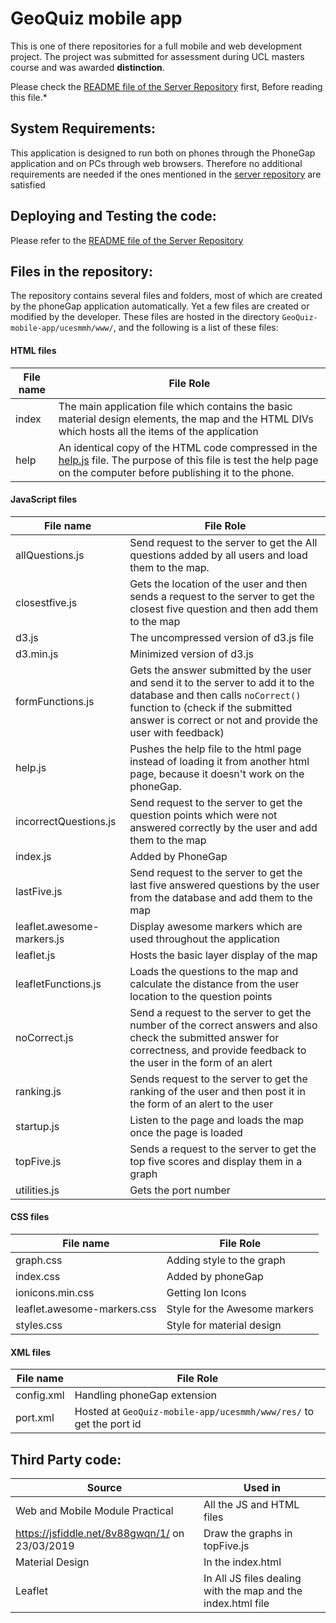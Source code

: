 # GeoQuiz mobile app 
This is one of there repositories for a full mobile and web development project. The project was submitted for assessment during UCL masters course and was awarded **distinction**. 


Please check the [README file of the Server Repository](https://github.com/razekmh/GeoQuiz-server/blob/master/README.md) first, Before reading this file.*

## System Requirements:
This application is designed to run both on phones through the PhoneGap application and on PCs through web browsers. Therefore no additional requirements are needed if the ones mentioned in the [server repository](https://github.com/razekmh/GeoQuiz-server) are satisfied 

## Deploying and Testing the code:
Please refer to the [README file of the Server Repository](https://github.com/razekmh/GeoQuiz-server/blob/master/README.md)

## Files in the repository:
The repository contains several files and folders, most of which are created by the phoneGap application automatically. Yet a few files are created or modified by the developer. These files are hosted in the directory `GeoQuiz-mobile-app/ucesmmh/www/`, and the following is a list of these files: 

#### HTML files 
File name | File Role
----------|----------
index | The main application file which contains the basic material design elements, the map and the HTML DIVs which hosts all the items of the application 
help | An identical copy of the HTML code compressed in the [help.js](https://github.com/razekmh/GeoQuiz-web-app/blob/master/ucesmmh/www/js/help.js) file. The purpose of this file is test the help page on the computer before publishing it to the phone.

#### JavaScript files
File name | File Role
----------|----------
allQuestions.js | Send request to the server to get the All questions added by all users and load them to the map.
closestfive.js | Gets the location of the user and then sends a request to the server to get the closest five question and then add them to the map
d3.js | The uncompressed version of d3.js file 
d3.min.js | Minimized version of d3.js
formFunctions.js | Gets the answer submitted by the user and send it to the server to add it to the database and then calls  `noCorrect()` function to (check if the submitted answer is correct or not and provide the user with feedback) 
help.js | Pushes the help file to the html page instead of loading it from another html page, because it doesn't work on the phoneGap. 
incorrectQuestions.js | Send request to the server to get the question points which were not answered correctly by the user and add them to the map
index.js | Added by PhoneGap
lastFive.js | Send request to the server to get the last five answered questions by the user from the database and add them to the map
leaflet.awesome-markers.js | Display awesome markers which are used throughout the application
leaflet.js | Hosts the basic layer display of the map
leafletFunctions.js | Loads the questions to the map and calculate the distance from the user location to the question points 
noCorrect.js | Send a request to the server to get the number of the correct answers and also check the submitted answer for correctness, and provide feedback to the user in the form of an alert
ranking.js | Sends request to the server to get the ranking of the user and then post it in the form of an alert to the user
startup.js | Listen to the page and loads the map once the page is loaded
topFive.js | Sends a request to the server to get the top five scores and display them in a graph
utilities.js | Gets the port number 

#### CSS files 
File name | File Role
----------|----------
graph.css | Adding style to the graph
index.css | Added by phoneGap
ionicons.min.css | Getting Ion Icons
leaflet.awesome-markers.css | Style for the Awesome markers
styles.css | Style for material design 

#### XML files
File name | File Role
----------|----------
config.xml | Handling phoneGap extension  
port.xml | Hosted at `GeoQuiz-mobile-app/ucesmmh/www/res/` to get the port id

## Third Party code:
Source  | Used in 
--------|----------
Web and Mobile Module Practical | All the JS and HTML files
https://jsfiddle.net/8v88gwqn/1/ on 23/03/2019 | Draw the graphs in topFive.js
Material Design | In the index.html 
Leaflet | In All JS files dealing with the map and the index.html file 
